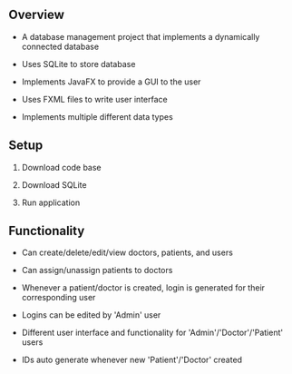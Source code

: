 ## Overview

  - A database management project that implements a dynamically 
    connected database
    
  - Uses SQLite to store database
    
  - Implements JavaFX to provide a GUI to the user
  
  - Uses FXML files to write user interface
  
  - Implements multiple different data types
  
## Setup

  1. Download code base 
  
  2. Download SQLite
  
  3. Run application
    
    
## Functionality

  - Can create/delete/edit/view doctors, patients, and users
  
  - Can assign/unassign patients to doctors
  
  - Whenever a patient/doctor is created, login is generated for their corresponding user
  
  - Logins can be edited by 'Admin' user
  
  - Different user interface and functionality for 'Admin'/'Doctor'/'Patient' users
  
  - IDs auto generate whenever new 'Patient'/'Doctor' created 
 
